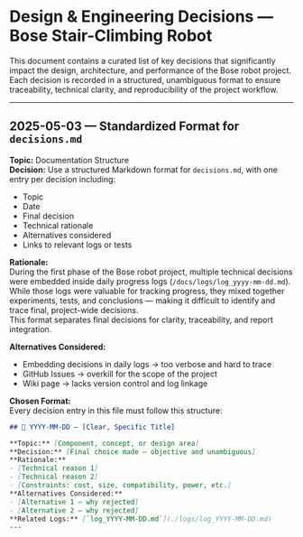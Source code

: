 # Design & Engineering Decisions — Bose Stair-Climbing Robot

This document contains a curated list of key decisions that significantly impact the design, architecture, and performance of the Bose robot project.  
Each decision is recorded in a structured, unambiguous format to ensure traceability, technical clarity, and reproducibility of the project workflow.

---

## 2025-05-03 — Standardized Format for `decisions.md`

**Topic:** Documentation Structure  
**Decision:** Use a structured Markdown format for `decisions.md`, with one entry per decision including:  
- Topic  
- Date  
- Final decision  
- Technical rationale  
- Alternatives considered  
- Links to relevant logs or tests  

**Rationale:**  
During the first phase of the Bose robot project, multiple technical decisions were embedded inside daily progress logs (`/docs/logs/log_yyyy-mm-dd.md`). While those logs were valuable for tracking progress, they mixed together experiments, tests, and conclusions — making it difficult to identify and trace final, project-wide decisions.  
This format separates final decisions for clarity, traceability, and report integration.  

**Alternatives Considered:**  
- Embedding decisions in daily logs → too verbose and hard to trace  
- GitHub Issues → overkill for the scope of the project  
- Wiki page → lacks version control and log linkage  

**Chosen Format:**  
Every decision entry in this file must follow this structure:

```markdown
## 📅 YYYY-MM-DD — [Clear, Specific Title]

**Topic:** [Component, concept, or design area]  
**Decision:** [Final choice made — objective and unambiguous]  
**Rationale:**  
- [Technical reason 1]  
- [Technical reason 2]  
- [Constraints: cost, size, compatibility, power, etc.]  
**Alternatives Considered:**  
- [Alternative 1 — why rejected]  
- [Alternative 2 — why rejected]  
**Related Logs:** [`log_YYYY-MM-DD.md`](./logs/log_YYYY-MM-DD.md)
---
